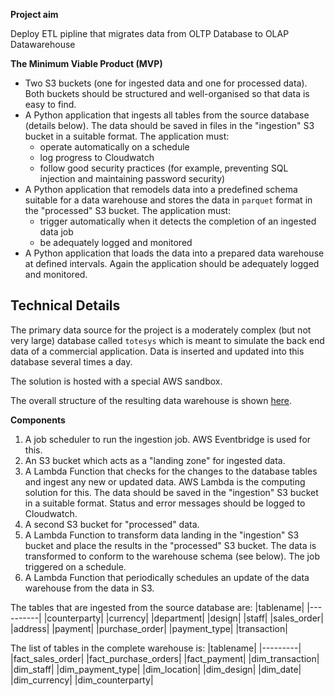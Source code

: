 **Project aim**

Deploy ETL pipline that migrates data from OLTP Database to OLAP Datawarehouse



**The Minimum Viable Product (MVP)**
- Two S3 buckets (one for ingested data and one for processed data). Both buckets should be structured and well-organised so that data is easy to find.
- A Python application that ingests all tables from the source database (details below). The data should be saved in files in the "ingestion" S3 bucket in a suitable format. The application must:
  - operate automatically on a schedule
  - log progress to Cloudwatch
  - follow good security practices (for example, preventing SQL injection and maintaining password security)
- A Python application that remodels data into a predefined schema suitable for a data warehouse and stores the data in `parquet` format in the "processed" S3 bucket. The application must:
  - trigger automatically when it detects the completion of an ingested data job
  - be adequately logged and monitored
- A Python application that loads the data into a prepared data warehouse at defined intervals. Again the application should be adequately logged and monitored.




## Technical Details
The primary data source for the project is a moderately complex (but not very large) database called `totesys` which is meant to simulate the back end data of a commercial application. Data is inserted and updated into this database several times a day.


The solution is hosted with a special AWS sandbox.



The overall structure of the resulting data warehouse is shown [here](https://dbdiagram.io/d/637b4c6dc9abfc6111741e65).

**Components**
1. A job scheduler to run the ingestion job. AWS Eventbridge is used for this. 
2. An S3 bucket which acts as a "landing zone" for ingested data.
3. A Lambda Function that checks for the changes to the database tables and ingest any new or updated data. AWS Lambda is the computing solution for this. The data should be saved in the "ingestion" S3 bucket in a suitable format. Status and error messages should be logged to Cloudwatch.
4. A second S3 bucket for "processed" data.
5. A Lambda Function to transform data landing in the "ingestion" S3 bucket and place the results in the "processed" S3 bucket. The data is transformed to conform to the warehouse schema (see below). The job triggered on a schedule. 
6. A Lambda Function that periodically schedules an update of the data warehouse from the data in S3.

The tables that are ingested from the source database are:
|tablename|
|----------|
|counterparty|
|currency|
|department|
|design|
|staff|
|sales_order|
|address|
|payment|
|purchase_order|
|payment_type|
|transaction|

The list of tables in the complete warehouse is:
|tablename|
|---------|
|fact_sales_order|
|fact_purchase_orders|
|fact_payment|
|dim_transaction|
|dim_staff|
|dim_payment_type|
|dim_location|
|dim_design|
|dim_date|
|dim_currency|
|dim_counterparty|


